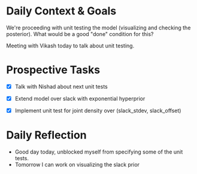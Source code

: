 # Daily Context & Goals

We're proceeding with unit testing the model (visualizing and checking the
posterior). What would be a good "done" condition for this?

Meeting with Vikash today to talk about unit testing.


# Prospective Tasks

* [X] Talk with Nishad about next unit tests
* [X] Extend model over slack with exponential hyperprior
* [X] Implement unit test for joint density over (slack_stdev, slack_offset)


# Daily Reflection

* Good day today, unblocked myself from specifying some of the unit tests.
* Tomorrow I can work on visualizing the slack prior
